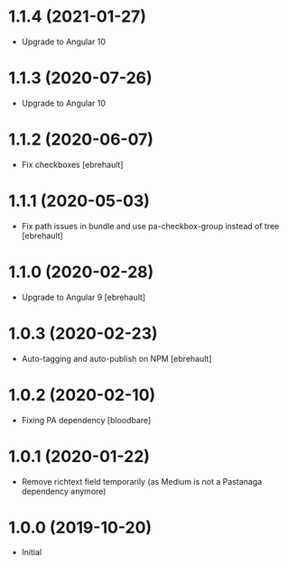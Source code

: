 # 1.1.4 (2021-01-27)

- Upgrade to Angular 10

# 1.1.3 (2020-07-26)

- Upgrade to Angular 10

# 1.1.2 (2020-06-07)

- Fix checkboxes [ebrehault]

# 1.1.1 (2020-05-03)

- Fix path issues in bundle and use pa-checkbox-group instead of tree [ebrehault]

# 1.1.0 (2020-02-28)

- Upgrade to Angular 9 [ebrehault]

# 1.0.3 (2020-02-23)

- Auto-tagging and auto-publish on NPM [ebrehault]

# 1.0.2 (2020-02-10)

- Fixing PA dependency [bloodbare]

# 1.0.1 (2020-01-22)

- Remove richtext field temporarily (as Medium is not a Pastanaga dependency anymore)

# 1.0.0 (2019-10-20)

- Initial
